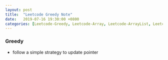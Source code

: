 ```yaml
---
layout: post
title:  "Leetcode Greedy Note"
date:   2019-07-16 19:30:00 +0800
categories: [Leetcode-Greedy, Leetcode-Array, Leetcode-ArrayList, Leetcode-LinkedList, Algorithm]
---
```

### Greedy
- follow a simple strategy to update pointer